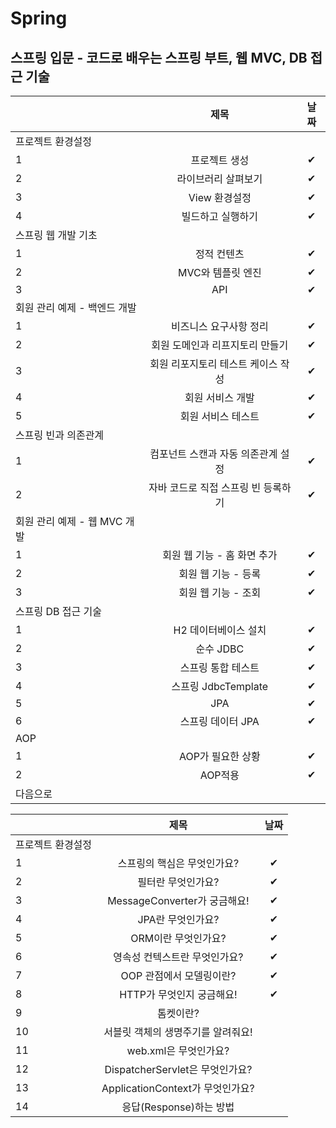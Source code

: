 # Spring

## 스프링 입문 - 코드로 배우는 스프링 부트, 웹 MVC, DB 접근 기술

|      |          제목          |    날짜  |
| ---- | :--------------------: | :--: |
| 프로젝트 환경설정 |
| 1    |      프로젝트 생성       |   ✔  |
| 2    | 라이브러리 살펴보기 |    ✔   |
| 3    |    View 환경설정    |    ✔   |
| 4    |       빌드하고 실행하기        |    ✔  |
|스프링 웹 개발 기초|
| 1   |  정적 컨텐츠  |  ✔    |
| 2    |     MVC와 템플릿 엔진   |   ✔   |
| 3    |         API         |     ✔     |
|회원 관리 예제 - 백엔드 개발 |
| 1   |     비즈니스 요구사항 정리      |   ✔   |
| 2   |     회원 도메인과 리프지토리 만들기      |   ✔   |
| 3   |     회원 리포지토리 테스트 케이스 작성      |  ✔    |
| 4   |     회원 서비스 개발      |   ✔   |
| 5   |     회원 서비스 테스트      |   ✔   |
| 스프링 빈과 의존관계|
| 1   |     컴포넌트 스캔과 자동 의존관계 설정      |   ✔   |
| 2   |     자바 코드로 직접 스프링 빈 등록하기      |  ✔    |
| 회원 관리 예제 - 웹 MVC 개발|
| 1   |     회원 웹 기능 - 홈 화면 추가      |   ✔    |
| 2   |     회원 웹 기능 - 등록      |     ✔  |
| 3   |     회원 웹 기능 - 조회     |    ✔   |
| 스프링 DB 접근 기술|
| 1   |     H2 데이터베이스 설치      |   ✔    |
| 2   |     순수 JDBC      |     ✔  |
| 3   |      스프링 통합 테스트      |  ✔     |
| 4   |     스프링  JdbcTemplate      |   ✔    |
| 5   |     JPA      |   ✔     |
| 6   |     스프링 데이터 JPA      |   ✔     |
|AOP|
| 1   |     AOP가 필요한 상황      |    ✔    |
| 2   |     AOP적용      |     ✔   |
|다음으로 |


|      |          제목          |    날짜  |
| ---- | :--------------------: | :--: |
| 프로젝트 환경설정 |
| 1    |      스프링의 핵심은 무엇인가요?       | ✔ |
| 2    | 필터란 무엇인가요? |  ✔   |
| 3    |    MessageConverter가 궁금해요!    |   ✔ |
| 4    |       JPA란 무엇인가요?       | ✔  |
| 5  |  ORM이란 무엇인가요?  |   ✔ |
| 6    |     영속성 컨텍스트란 무엇인가요?   | ✔   |
| 7    |        OOP 관점에서 모델링이란?         |   ✔     |
| 8   |     HTTP가 무엇인지 궁금해요!     |    ✔  |
| 9   |      톰켓이란?      |     |
| 10   |     서블릿 객체의 생명주기를 알려줘요!     |     |
| 11  |     web.xml은 무엇인가요?      |    |
| 12  |     DispatcherServlet은 무엇인가요?      |     |
| 13  |     ApplicationContext가 무엇인가요?      |     |
| 14  |     응답(Response)하는 방법      |    |
